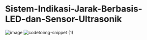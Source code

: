 # Sistem-Indikasi-Jarak-Berbasis-LED-dan-Sensor-Ultrasonik
![image](https://github.com/user-attachments/assets/043cfb05-fcca-49e0-b551-deb789614d15)
![codetoimg-snippet (1)](https://github.com/user-attachments/assets/438f0a09-58a0-4ca5-bb36-3a30b8cda7a7)
